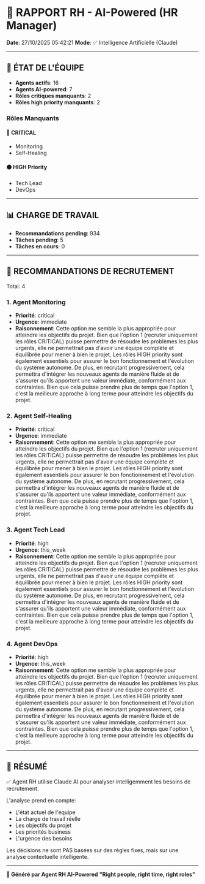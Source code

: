 # 👔 RAPPORT RH - AI-Powered (HR Manager)

**Date**: 27/10/2025 05:42:21
**Mode**: ✅ Intelligence Artificielle (Claude)

---

## 👥 ÉTAT DE L'ÉQUIPE

- **Agents actifs**: 16
- **Agents AI-powered**: 7
- **Rôles critiques manquants**: 2
- **Rôles high priority manquants**: 2

### Rôles Manquants

#### 🔴 CRITICAL

- Monitoring
- Self-Healing

#### 🟠 HIGH Priority

- Tech Lead
- DevOps

---

## 📊 CHARGE DE TRAVAIL

- **Recommandations pending**: 934
- **Tâches pending**: 5
- **Tâches en cours**: 0

---

## 👥 RECOMMANDATIONS DE RECRUTEMENT

Total: 4


### 1. Agent Monitoring

- **Priorité**: critical
- **Urgence**: immediate
- **Raisonnement**: Cette option me semble la plus appropriée pour atteindre les objectifs du projet. Bien que l'option 1 (recruter uniquement les rôles CRITICAL) puisse permettre de résoudre les problèmes les plus urgents, elle ne permettrait pas d'avoir une équipe complète et équilibrée pour mener à bien le projet. Les rôles HIGH priority sont également essentiels pour assurer le bon fonctionnement et l'évolution du système autonome. De plus, en recrutant progressivement, cela permettra d'intégrer les nouveaux agents de manière fluide et de s'assurer qu'ils apportent une valeur immédiate, conformément aux contraintes. Bien que cela puisse prendre plus de temps que l'option 1, c'est la meilleure approche à long terme pour atteindre les objectifs du projet.


### 2. Agent Self-Healing

- **Priorité**: critical
- **Urgence**: immediate
- **Raisonnement**: Cette option me semble la plus appropriée pour atteindre les objectifs du projet. Bien que l'option 1 (recruter uniquement les rôles CRITICAL) puisse permettre de résoudre les problèmes les plus urgents, elle ne permettrait pas d'avoir une équipe complète et équilibrée pour mener à bien le projet. Les rôles HIGH priority sont également essentiels pour assurer le bon fonctionnement et l'évolution du système autonome. De plus, en recrutant progressivement, cela permettra d'intégrer les nouveaux agents de manière fluide et de s'assurer qu'ils apportent une valeur immédiate, conformément aux contraintes. Bien que cela puisse prendre plus de temps que l'option 1, c'est la meilleure approche à long terme pour atteindre les objectifs du projet.


### 3. Agent Tech Lead

- **Priorité**: high
- **Urgence**: this_week
- **Raisonnement**: Cette option me semble la plus appropriée pour atteindre les objectifs du projet. Bien que l'option 1 (recruter uniquement les rôles CRITICAL) puisse permettre de résoudre les problèmes les plus urgents, elle ne permettrait pas d'avoir une équipe complète et équilibrée pour mener à bien le projet. Les rôles HIGH priority sont également essentiels pour assurer le bon fonctionnement et l'évolution du système autonome. De plus, en recrutant progressivement, cela permettra d'intégrer les nouveaux agents de manière fluide et de s'assurer qu'ils apportent une valeur immédiate, conformément aux contraintes. Bien que cela puisse prendre plus de temps que l'option 1, c'est la meilleure approche à long terme pour atteindre les objectifs du projet.


### 4. Agent DevOps

- **Priorité**: high
- **Urgence**: this_week
- **Raisonnement**: Cette option me semble la plus appropriée pour atteindre les objectifs du projet. Bien que l'option 1 (recruter uniquement les rôles CRITICAL) puisse permettre de résoudre les problèmes les plus urgents, elle ne permettrait pas d'avoir une équipe complète et équilibrée pour mener à bien le projet. Les rôles HIGH priority sont également essentiels pour assurer le bon fonctionnement et l'évolution du système autonome. De plus, en recrutant progressivement, cela permettra d'intégrer les nouveaux agents de manière fluide et de s'assurer qu'ils apportent une valeur immédiate, conformément aux contraintes. Bien que cela puisse prendre plus de temps que l'option 1, c'est la meilleure approche à long terme pour atteindre les objectifs du projet.




---

## 🎯 RÉSUMÉ

✅ Agent RH utilise Claude AI pour analyser intelligemment les besoins de recrutement.

L'analyse prend en compte:
- L'état actuel de l'équipe
- La charge de travail réelle
- Les objectifs du projet
- Les priorités business
- L'urgence des besoins

Les décisions ne sont PAS basées sur des règles fixes, mais sur une analyse contextuelle intelligente.

---

**👔 Généré par Agent RH AI-Powered**
**"Right people, right time, right roles"**
